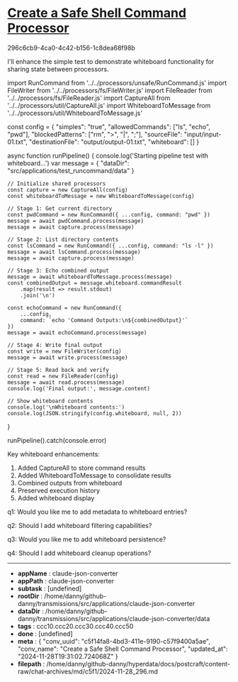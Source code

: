 # [Create a Safe Shell Command Processor](https://claude.ai/chat/c5f14fa8-4bd3-411e-9190-c57f9400a5ae)

296c6cb9-4ca0-4c42-b156-1c8dea68f98b

 I'll enhance the simple test to demonstrate whiteboard functionality for sharing state between processors.

<antArtifact identifier="test-runcommand-simple-whiteboard" type="application/vnd.ant.code" language="javascript" title="simple.js">
import RunCommand from '../../processors/unsafe/RunCommand.js'
import FileWriter from '../../processors/fs/FileWriter.js'
import FileReader from '../../processors/fs/FileReader.js'
import CaptureAll from '../../processors/util/CaptureAll.js'
import WhiteboardToMessage from '../../processors/util/WhiteboardToMessage.js'

const config = {
    "simples": "true",
    "allowedCommands": ["ls", "echo", "pwd"],
    "blockedPatterns": ["rm", ">", "|", ";"],
    "sourceFile": "input/input-01.txt",
    "destinationFile": "output/output-01.txt",
    "whiteboard": []
}

async function runPipeline() {
    console.log('Starting pipeline test with whiteboard...')
    var message = { "dataDir": "src/applications/test_runcommand/data" }

    // Initialize shared processors 
    const capture = new CaptureAll(config)
    const whiteboardToMessage = new WhiteboardToMessage(config)

    // Stage 1: Get current directory
    const pwdCommand = new RunCommand({ ...config, command: "pwd" })
    message = await pwdCommand.process(message)
    message = await capture.process(message)

    // Stage 2: List directory contents
    const lsCommand = new RunCommand({ ...config, command: "ls -l" })
    message = await lsCommand.process(message)
    message = await capture.process(message)

    // Stage 3: Echo combined output
    message = await whiteboardToMessage.process(message)
    const combinedOutput = message.whiteboard.commandResult
        .map(result => result.stdout)
        .join('\n')

    const echoCommand = new RunCommand({
        ...config,
        command: `echo 'Command Outputs:\n${combinedOutput}'`
    })
    message = await echoCommand.process(message)

    // Stage 4: Write final output
    const write = new FileWriter(config)
    message = await write.process(message)

    // Stage 5: Read back and verify
    const read = new FileReader(config)
    message = await read.process(message)
    console.log('Final output:', message.content)

    // Show whiteboard contents
    console.log('\nWhiteboard contents:')
    console.log(JSON.stringify(config.whiteboard, null, 2))
}

runPipeline().catch(console.error)
</antArtifact>

Key whiteboard enhancements:
1. Added CaptureAll to store command results
2. Added WhiteboardToMessage to consolidate results
3. Combined outputs from whiteboard
4. Preserved execution history
5. Added whiteboard display

q1: Would you like me to add metadata to whiteboard entries?

q2: Should I add whiteboard filtering capabilities?

q3: Would you like me to add whiteboard persistence?

q4: Should I add whiteboard cleanup operations?

---

* **appName** : claude-json-converter
* **appPath** : claude-json-converter
* **subtask** : [undefined]
* **rootDir** : /home/danny/github-danny/transmissions/src/applications/claude-json-converter
* **dataDir** : /home/danny/github-danny/transmissions/src/applications/claude-json-converter/data
* **tags** : ccc10.ccc20.ccc30.ccc40.ccc50
* **done** : [undefined]
* **meta** : {
  "conv_uuid": "c5f14fa8-4bd3-411e-9190-c57f9400a5ae",
  "conv_name": "Create a Safe Shell Command Processor",
  "updated_at": "2024-11-28T19:31:02.724068Z"
}
* **filepath** : /home/danny/github-danny/hyperdata/docs/postcraft/content-raw/chat-archives/md/c5f1/2024-11-28_296.md